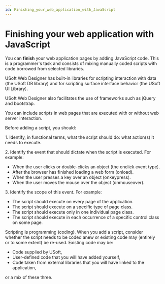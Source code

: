 ```yaml
---
id: Finishing_your_web_application_with_JavaScript
---
```


# Finishing your web application with JavaScript

You can **finish** your web application pages by adding JavaScript code. This is a programmer's task and consists of mixing manually coded scripts with code borrowed from selected libraries.

USoft Web Designer has built-in libraries for scripting interaction with data (the USoft DB library) and for scripting surface interface behavior (the USoft UI Library).

USoft Web Designer also facilitates the use of frameworks such as jQuery and bootstrap.

You can include scripts in web pages that are executed with or without web server interaction.

Before adding a script, you should:

1. Identify, in functional terms, what the script should do: what action(s) it needs to execute.

2. Identify the event that should dictate when the script is executed. For example:

- When the user clicks or double-clicks an object (the onclick event type).
- After the browser has finished loading a web form (onload).
- When the user presses a key over an object (onkeypress).
- When the user moves the mouse over the object (onmouseover).

3. Identify the scope of this event. For example:

- The script should execute on every page of the application.
- The script should execute on a specific type of page class.
- The script should execute only in one individual page class.
- The script should execute in each occurrence of a specific control class on some page.

Scripting is programming (coding). When you add a script, consider whether the script needs to be coded anew or existing code may (entirely or to some extent) be re-used. Existing code may be:

- Code supplied by USoft,
- User-defined code that you will have added yourself,
- Code taken from external libraries that you will have linked to the application,

or a mix of these three.